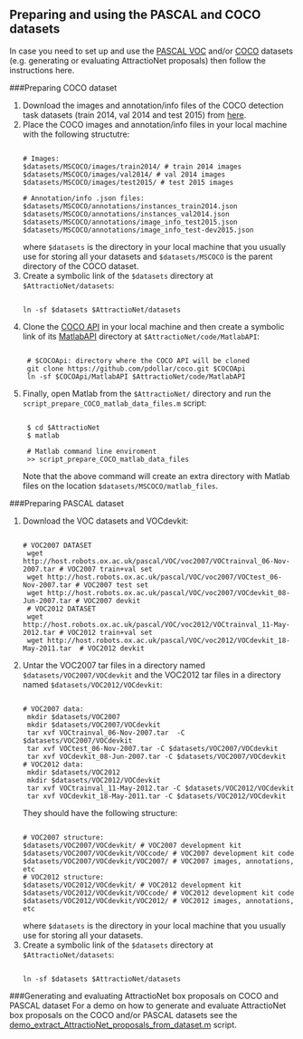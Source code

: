 ## Preparing and using the PASCAL and COCO datasets
In case you need to set up and use the [PASCAL VOC](http://host.robots.ox.ac.uk/pascal/VOC/) and/or [COCO](http://mscoco.org/) datasets (e.g. generating or evaluating AttractioNet proposals) then follow the instructions here.

###Preparing COCO dataset
1. Download the images and annotation/info files of the COCO detection task datasets (train 2014, val 2014 and test 2015) from [here](http://mscoco.org/dataset/#download).
2. Place the COCO images and annotation/info files in your local machine with the following structutre:
   ```Shell  
   
   # Images:
   $datasets/MSCOCO/images/train2014/ # train 2014 images
   $datasets/MSCOCO/images/val2014/ # val 2014 images
   $datasets/MSCOCO/images/test2015/ # test 2015 images

   # Annotation/info .json files:
   $datasets/MSCOCO/annotations/instances_train2014.json 
   $datasets/MSCOCO/annotations/instances_val2014.json 
   $datasets/MSCOCO/annotations/image_info_test2015.json
   $datasets/MSCOCO/annotations/image_info_test-dev2015.json
   ```
   where `$datasets` is the directory in your local machine that you usually use for storing all your datasets and `$datasets/MSCOCO` is the parent directory of the COCO dataset. 
3. Create a symbolic link of the `$datasets` directory at `$AttractioNet/datasets`:
   ```Shell
   
   ln -sf $datasets $AttractioNet/datasets  
   ```
4. Clone the [COCO API](https://github.com/pdollar/coco) in your local machine and then create a symbolic link of its [MatlabAPI](https://github.com/pdollar/coco/tree/master/MatlabAPI) directory at `$AttractioNet/code/MatlabAPI`:  
   ```Shell
   
    # $COCOApi: directory where the COCO API will be cloned   
    git clone https://github.com/pdollar/coco.git $COCOApi   
    ln -sf $COCOApi/MatlabAPI $AttractioNet/code/MatlabAPI    
    ```      
5. Finally, open Matlab from the `$AttractioNet/` directory and run the `script_prepare_COCO_matlab_data_files.m` script:  
   ```Shell
   
    $ cd $AttractioNet  
    $ matlab   
    
    # Matlab command line enviroment
    >> script_prepare_COCO_matlab_data_files   
    ``` 
   Note that the above command will create an extra directory with Matlab files on the location `$datasets/MSCOCO/matlab_files`.

###Preparing PASCAL dataset
1. Download the VOC datasets and VOCdevkit:
   ```Shell
   
   # VOC2007 DATASET
    wget http://host.robots.ox.ac.uk/pascal/VOC/voc2007/VOCtrainval_06-Nov-2007.tar # VOC2007 train+val set
    wget http://host.robots.ox.ac.uk/pascal/VOC/voc2007/VOCtest_06-Nov-2007.tar # VOC2007 test set
    wget http://host.robots.ox.ac.uk/pascal/VOC/voc2007/VOCdevkit_08-Jun-2007.tar # VOC2007 devkit
    # VOC2012 DATASET
    wget http://host.robots.ox.ac.uk/pascal/VOC/voc2012/VOCtrainval_11-May-2012.tar # VOC2012 train+val set
    wget http://host.robots.ox.ac.uk/pascal/VOC/voc2012/VOCdevkit_18-May-2011.tar  # VOC2012 devkit
   ```
2. Untar the VOC2007 tar files in a directory named `$datasets/VOC2007/VOCdevkit` and the VOC2012 tar files in a directory named `$datasets/VOC2012/VOCdevkit`:
   ```Shell
   
   # VOC2007 data:
    mkdir $datasets/VOC2007
    mkdir $datasets/VOC2007/VOCdevkit
    tar xvf VOCtrainval_06-Nov-2007.tar  -C $datasets/VOC2007/VOCdevkit
    tar xvf VOCtest_06-Nov-2007.tar -C $datasets/VOC2007/VOCdevkit
    tar xvf VOCdevkit_08-Jun-2007.tar -C $datasets/VOC2007/VOCdevkit
   # VOC2012 data:
    mkdir $datasets/VOC2012
    mkdir $datasets/VOC2012/VOCdevkit
    tar xvf VOCtrainval_11-May-2012.tar -C $datasets/VOC2012/VOCdevkit
    tar xvf VOCdevkit_18-May-2011.tar -C $datasets/VOC2012/VOCdevkit
   ```
   They should have the following structure:
   ```Shell  
   
   # VOC2007 structure:
   $datasets/VOC2007/VOCdevkit/ # VOC2007 development kit
   $datasets/VOC2007/VOCdevkit/VOCcode/ # VOC2007 development kit code
   $datasets/VOC2007/VOCdevkit/VOC2007/ # VOC2007 images, annotations, etc 
   # VOC2012 structure:
   $datasets/VOC2012/VOCdevkit/ # VOC2012 development kit
   $datasets/VOC2012/VOCdevkit/VOCcode/ # VOC2012 development kit code
   $datasets/VOC2012/VOCdevkit/VOC2012/ # VOC2012 images, annotations, etc 
   ```
   where `$datasets` is the directory in your local machine that you usually use for storing all your datasets.
3. Create a symbolic link of the `$datasets` directory at `$AttractioNet/datasets`:
   ```Shell
   
   ln -sf $datasets $AttractioNet/datasets  
   ```

###Generating and evaluating AttractioNet box proposals on COCO and PASCAL dataset
For a demo on how to generate and evaluate AttractioNet box proposals on the COCO and/or PASCAL datasets see the [demo_extract_AttractioNet_proposals_from_dataset.m](https://github.com/gidariss/AttractioNet/blob/master/code/demo_extract_AttractioNet_proposals_from_dataset.m) script.
